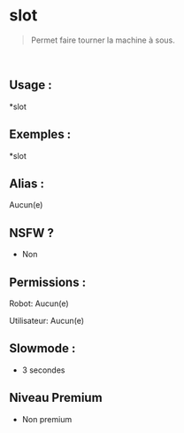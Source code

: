 # slot

> Permet faire tourner la machine à sous.

<br>

## Usage :

*slot

## Exemples :

*slot

## Alias :

Aucun(e)

## NSFW ?

- Non

## Permissions :

Robot: Aucun(e)
<br>

Utilisateur: Aucun(e)

## Slowmode :

- 3 secondes

## Niveau Premium

- Non premium